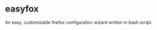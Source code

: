 # easyfox
<script type='text/javascript' src='https://storage.ko-fi.com/cdn/widget/Widget_2.js'></script><script type='text/javascript'>kofiwidget2.init('Support Me on Ko-fi', '#29abe0', 'W7W8DSYQB');kofiwidget2.draw();</script> 
An easy, customizable firefox configuration wizard written in bash script.
